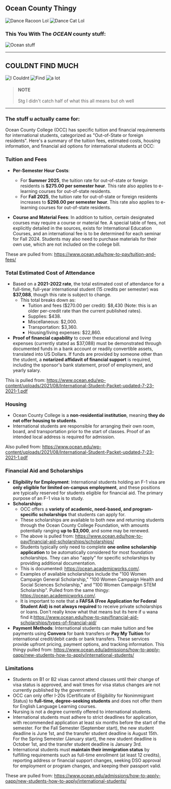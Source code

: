 
<link rel="stylesheet" type="text/css" href="file:///home/wizard/Magical.Styles/firefox-markdown-viewer/wizard.css">

## Ocean County Thingy
![Dance Racoon Lol](https://media0.giphy.com/media/v1.Y2lkPTc5MGI3NjExbXl1MDFvbWVxcDA1eHF4bXZxcXkxN2JwNzdnN2dqNmpsZzZpemdiYyZlcD12MV9pbnRlcm5hbF9naWZfYnlfaWQmY3Q9Zw/tHIRLHtNwxpjIFqPdV/giphy.gif)
![Dance Cat Lol](https://media2.giphy.com/media/v1.Y2lkPTc5MGI3NjExdGNzbW1ucHQ1dTZlZ3F3d3JqZnMzOXo0bTZobXQwYXNrdHhsajJ4bSZlcD12MV9pbnRlcm5hbF9naWZfYnlfaWQmY3Q9Zw/GeimqsH0TLDt4tScGw/giphy.gif)

### This You With The *OCEAN* county stuff:
![Ocean stuff ](https://media3.giphy.com/media/v1.Y2lkPTc5MGI3NjExYmtpams4MmliZGU0Nm84aXBiZmk4MDdmNGI2cTVjdHQxZGIwa2pmbiZlcD12MV9pbnRlcm5hbF9naWZfYnlfaWQmY3Q9Zw/xUA7b30mMeQCZvUoU0/giphy.gif)

---

## COULDNT FIND MUCH

![I Couldnt](https://media.giphy.com/media/v1.Y2lkPTc5MGI3NjExNTRoeHNoenl3a3Y5NnJiODAzMnB1MHo4ZzdtbGJrYmhxNWN1Nmw2aCZlcD12MV9naWZzX3NlYXJjaCZjdD1n/QBHXm9rHMTyH3iH1Ay/giphy.gif)
![Find](https://www.creativefabrica.com/wp-content/uploads/2021/06/13/Find-magnifying-glass-search-icon-Graphics-13344255-1-1-580x376.jpg)
![a lot](https://media.giphy.com/media/v1.Y2lkPTc5MGI3NjExYTJ0bXMwZWx4bW9nd2NtY3F6Ym85dTJhcWJ1b3hpOWo5MDY1YWw5bSZlcD12MV9naWZzX3NlYXJjaCZjdD1n/wS0BFS3asq7HtA1B2n/giphy.gif)

>#### NOTE
>Stg I didn't catch half of what this all means but oh well

---
### The stuff u actually came for:

Ocean County College (OCC) has specific tuition and financial requirements for international students, categorized as "Out-of-State or foreign residents".
Here's a summary of the tuition fees, estimated costs, housing information, and financial aid options for international students at OCC:



### Tuition and Fees

*   **Per-Semester Hour Costs**:
    *   For **Summer 2025**, the tuition rate for out-of-state or foreign residents is **$275.00 per semester hour**. This rate also applies to e-learning courses for out-of-state residents.
    *   For **Fall 2025**, the tuition rate for out-of-state or foreign residents increases to **$298.00 per semester hour**. This rate also applies to e-learning courses for out-of-state residents.

*   **Course and Material Fees**: In addition to tuition, certain designated courses may require a course or material fee. A special table of fees, not explicitly detailed in the sources, exists for International Education Courses, and an international fee is to be determined for each seminar for Fall 2024. Students may also need to purchase materials for their own use, which are not included on the college bill.

These are pulled from: https://www.ocean.edu/how-to-pay/tuition-and-fees/

### Total Estimated Cost of Attendance

*   Based on a **2021-2022 rate**, the total estimated cost of attendance for a full-time, full-year international student (15 credits per semester) was **$37,088**, though this rate is subject to change.
    *   This total breaks down as:
        *   Tuition and fees ($270.00 per credit): $8,430 (Note: this is an older per-credit rate than the current published rates).
        *   Supplies: $438.
        *   Miscellaneous: $2,000.
        *   Transportation: $3,360.
        *   Housing/living expenses: $22,860.
*   **Proof of financial capability** to cover these educational and living expenses (currently stated as $37,088) must be demonstrated through documented funds in a bank account or readily convertible assets, translated into US Dollars. If funds are provided by someone other than the student, a **notarized affidavit of financial support** is required, including the sponsor's bank statement, proof of employment, and yearly salary. 

This is pulled from: https://www.ocean.edu/wp-content/uploads/2021/08/International-Student-Packet-updated-7-23-2021-1.pdf

### Housing

*   Ocean County College is a **non-residential institution**, meaning **they do not offer housing to students**.
*   International students are responsible for arranging their own room, board, and transportation prior to the start of classes. Proof of an intended local address is required for admission.

Also pulled from: https://www.ocean.edu/wp-content/uploads/2021/08/International-Student-Packet-updated-7-23-2021-1.pdf

### Financial Aid and Scholarships

*   **Eligibility for Employment**: International students holding an F-1 visa are **only eligible for limited on-campus employment**, and these positions are typically reserved for students eligible for financial aid. The primary purpose of an F-1 visa is to study.
*   **Scholarships**:
    *   OCC offers a **variety of academic, need-based, and program-specific scholarships** that students can apply for.    
    *   These scholarships are available to both new and returning students through the Ocean County College Foundation, with amounts potentially ranging **up to $3,000**, and some may be renewed. 
    * The above is pulled from: https://www.ocean.edu/how-to-pay/financial-aid-scholarships/scholarships/
    *   Students typically only need to complete **one online scholarship application** to be automatically considered for most foundation scholarships. They can also "apply" for specific scholarships by providing additional documentation.
    * This is documented: https://ocean.academicworks.com/. 
    *   Examples of available scholarships include the "100 Women Campaign General Scholarship," "100 Women Campaign Health and Social Sciences Scholarship," and "100 Women Campaign STEM Scholarship". Pulled from the same thingy: https://ocean.academicworks.com/. 
    *   It is important to note that a **FAFSA (Free Application for Federal Student Aid) is not always required** to receive private scholarships or loans. Don't really know what that means but its here if u wana find it:https://www.ocean.edu/how-to-pay/financial-aid-scholarships/types-of-financial-aid/
*   **Payment Methods**: International students can make tuition and fee payments using **Convera** for bank transfers or **Pay My Tuition** for international credit/debit cards or bank transfers. These services provide upfront pricing, payment options, and tracking information. This thingy pulled from: https://www.ocean.edu/admissions/how-to-apply-oapp/new-students-how-to-apply/international-students/

### Limitations

*   Students on B1 or B2 visas cannot attend classes until their change of visa status is approved, and wait times for visa status changes are not currently published by the government.
*   OCC can only offer I-20s (Certificate of Eligibility for Nonimmigrant Status) to **full-time, degree-seeking students** and does not offer them for English Language Learning courses.
*   Nursing is not a degree currently offered to international students.
*   International students must adhere to strict deadlines for application, with recommended application at least six months before the start of the semester. For the Fall Semester (September start), the new student deadline is June 1st, and the transfer student deadline is August 15th. For the Spring Semester (January start), the new student deadline is October 1st, and the transfer student deadline is January 3rd.
*   International students must **maintain their immigration status** by fulfilling requirements such as full-time enrollment (at least 12 credits), reporting address or financial support changes, seeking DSO approval for employment or program changes, and keeping their passport valid.

These are pulled from: https://www.ocean.edu/admissions/how-to-apply-oapp/new-students-how-to-apply/international-students/
